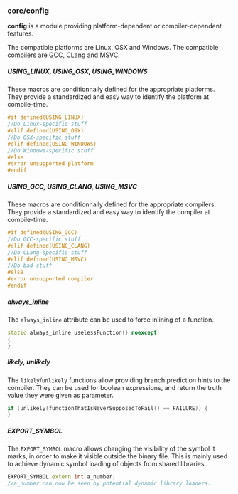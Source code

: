 ### core/config

**config** is a module providing platform-dependent or compiler-dependent features.

The compatible platforms are Linux, OSX and Windows.
The compatible compilers are GCC, CLang and MSVC.

##### USING_LINUX, USING_OSX, USING_WINDOWS
These macros are conditionnally defined for the appropriate platforms. They provide a standardized and easy way to identify the platform at compile-time.

```cpp
#if defined(USING_LINUX)
//Do Linux-specific stuff
#elif defined(USING_OSX)
//Do OSX-specific stuff
#elif defined(USING_WINDOWS)
//Do Windows-specific stuff
#else
#error unsupported platform
#endif
```

##### USING_GCC, USING_CLANG, USING_MSVC
These macros are conditionnally defined for the appropriate compilers. They provide a standardized and easy way to identify the compiler at compile-time.

```cpp
#if defined(USING_GCC)
//Do GCC-specific stuff
#elif defined(USING_CLANG)
//Do CLang-specific stuff
#elif defined(USING_MSVC)
//Do bad stuff
#else
#error unsupported compiler
#endif
```

##### always_inline
The `always_inline` attribute can be used to force inlining of a function.

```cpp
static always_inline uselessFunction() noexcept
{
}
```

##### likely, unlikely
The `likely`/`unlikely` functions allow providing branch prediction hints to the compiler.
They can be used for boolean expressions, and return the truth value they were given as parameter.

```cpp
if (unlikely(functionThatIsNeverSupposedToFail() == FAILURE)) {
}
```

##### EXPORT_SYMBOL
The `EXPORT_SYMBOL` macro allows changing the visibility of the symbol it marks, in order to make it visible outside the binary file.
This is mainly used to achieve dynamic symbol loading of objects from shared libraries.

```cpp
EXPORT_SYMBOL extern int a_number;
//a_number can now be seen by potential dynamic library loaders.
```